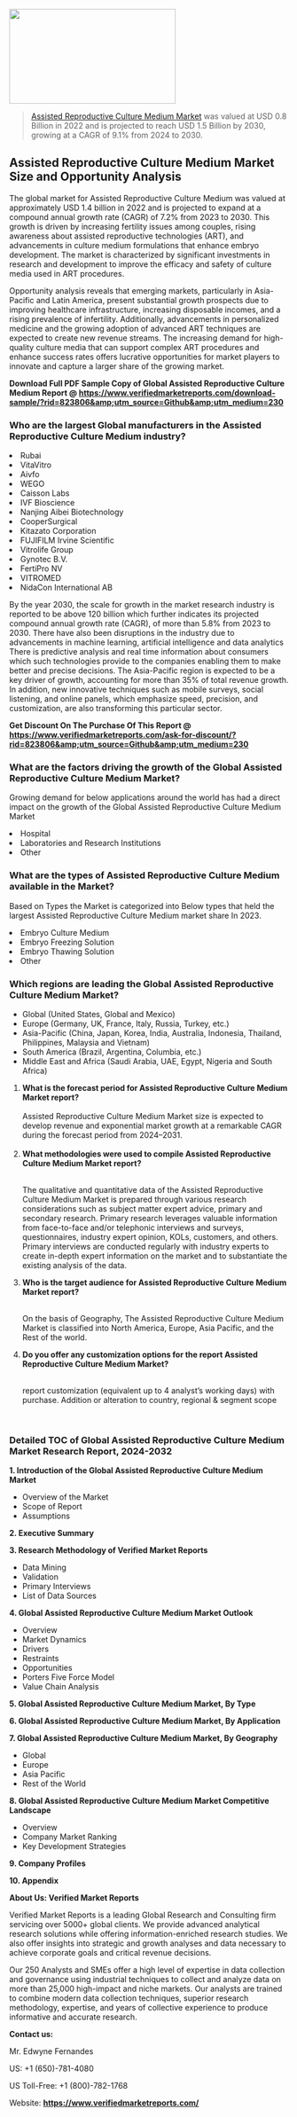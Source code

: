 <img src="https://ffe5etoiles.com/wp-content/uploads/2024/12/MST1-300x171.png" alt="" width="300" height="171" class="alignnone size-medium wp-image-20088" /><blockquote><p><p><a href="https://www.verifiedmarketreports.com/download-sample/?rid=823806&utm_source=Github&utm_medium=230" target="_blank">Assisted Reproductive Culture Medium Market</a> was valued at USD 0.8 Billion in 2022 and is projected to reach USD 1.5 Billion by 2030, growing at a CAGR of 9.1% from 2024 to 2030.</p></blockquote><p><h2>Assisted Reproductive Culture Medium Market Size and Opportunity Analysis</h2><p>The global market for Assisted Reproductive Culture Medium was valued at approximately USD 1.4 billion in 2022 and is projected to expand at a compound annual growth rate (CAGR) of 7.2% from 2023 to 2030. This growth is driven by increasing fertility issues among couples, rising awareness about assisted reproductive technologies (ART), and advancements in culture medium formulations that enhance embryo development. The market is characterized by significant investments in research and development to improve the efficacy and safety of culture media used in ART procedures.</p><p>Opportunity analysis reveals that emerging markets, particularly in Asia-Pacific and Latin America, present substantial growth prospects due to improving healthcare infrastructure, increasing disposable incomes, and a rising prevalence of infertility. Additionally, advancements in personalized medicine and the growing adoption of advanced ART techniques are expected to create new revenue streams. The increasing demand for high-quality culture media that can support complex ART procedures and enhance success rates offers lucrative opportunities for market players to innovate and capture a larger share of the growing market.</p></p><p class=""><strong>Download Full PDF Sample Copy of Global Assisted Reproductive Culture Medium Report @ <a href="https://www.verifiedmarketreports.com/download-sample/?rid=823806&amp;utm_source=Github&amp;utm_medium=230" target="_blank">https://www.verifiedmarketreports.com/download-sample/?rid=823806&amp;utm_source=Github&amp;utm_medium=230</a></strong></p><h3 id="" class="">Who are the largest Global manufacturers in the Assisted Reproductive Culture Medium industry?</h3><p><li>Rubai</li><li> VitaVitro</li><li> Aivfo</li><li> WEGO</li><li> Caisson Labs</li><li> IVF Bioscience</li><li> Nanjing Aibei Biotechnology</li><li> CooperSurgical</li><li> Kitazato Corporation</li><li> FUJIFILM Irvine Scientific</li><li> Vitrolife Group</li><li> Gynotec B.V.</li><li> FertiPro NV</li><li> VITROMED</li><li> NidaCon International AB</li></p><div class=""><div class="" dir="" data-message-author-role="" data-message-id="" data-message-model-slug=""><div class=""><div class=""><div class=""><div class="" dir="" data-message-author-role="" data-message-id="" data-message-model-slug=""><div class=""><div class=""><p>By the year 2030, the scale for growth in the market research industry is reported to be above 120 billion which further indicates its projected compound annual growth rate (CAGR), of more than 5.8% from 2023 to 2030. There have also been disruptions in the industry due to advancements in machine learning, artificial intelligence and data analytics There is predictive analysis and real time information about consumers which such technologies provide to the companies enabling them to make better and precise decisions. The Asia-Pacific region is expected to be a key driver of growth, accounting for more than 35% of total revenue growth. In addition, new innovative techniques such as mobile surveys, social listening, and online panels, which emphasize speed, precision, and customization, are also transforming this particular sector.</p><p><strong>Get Discount On The Purchase Of This Report @&nbsp; <a href="https://www.verifiedmarketreports.com/ask-for-discount/?rid=823806&amp;utm_source=Github&amp;utm_medium=230" target="_blank">https://www.verifiedmarketreports.com/ask-for-discount/?rid=823806&amp;utm_source=Github&amp;utm_medium=230</a></strong></p></div></div></div></div></div></div></div></div><h3 id="" class="">What are the factors driving the growth of the Global Assisted Reproductive Culture Medium Market?</h3><p id="" class="">Growing demand for below applications around the world has had a direct impact on the growth of the Global Assisted Reproductive Culture Medium Market</p><p id="" class=""><li>Hospital</li><li> Laboratories and Research Institutions</li><li> Other</li></p><h3 id="" class="">What are the types of Assisted Reproductive Culture Medium available in the Market?</h3><p id="" class="">Based on Types the Market is categorized into Below types that held the largest Assisted Reproductive Culture Medium market share In 2023.</p><p id="" class=""><li>Embryo Culture Medium</li><li> Embryo Freezing Solution</li><li> Embryo Thawing Solution</li><li> Other</li></p><h3 id="" class="">Which regions are leading the Global Assisted Reproductive Culture Medium Market?</h3><ul><li>Global (United States, Global and Mexico)</li><li>Europe (Germany, UK, France, Italy, Russia, Turkey, etc.)</li><li>Asia-Pacific (China, Japan, Korea, India, Australia, Indonesia, Thailand, Philippines, Malaysia and Vietnam)</li><li>South America (Brazil, Argentina, Columbia, etc.)</li><li>Middle East and Africa (Saudi Arabia, UAE, Egypt, Nigeria and South Africa)</li></ul><p><ol><li><strong>What is the forecast period for Assisted Reproductive Culture Medium Market report?<br /></strong><br /><span data-sheets-root="1" data-sheets-value="{&quot;1&quot;:2,&quot;2&quot;:&quot;XXXX size is expected to develop revenue and exponential market growth at a remarkable CAGR during the forecast period from 2024&ndash;2030.&quot;}" data-sheets-userformat="{&quot;2&quot;:12674,&quot;4&quot;:{&quot;1&quot;:2,&quot;2&quot;:16776960},&quot;10&quot;:2,&quot;11&quot;:0,&quot;15&quot;:&quot;Arial&quot;,&quot;16&quot;:12}">Assisted Reproductive Culture Medium Market size is expected to develop revenue and exponential market growth at a remarkable CAGR during the forecast period from 2024&ndash;2031.</span><br /><br /></li><li><strong>What methodologies were used to compile Assisted Reproductive Culture Medium Market report?<br /><br /></strong><p>The qualitative and quantitative data of the&nbsp;Assisted Reproductive Culture Medium Market is prepared through various research considerations such as subject matter expert advice, primary and secondary research. Primary research leverages valuable information from face-to-face and/or telephonic interviews and surveys, questionnaires, industry expert opinion, KOLs, customers, and others. Primary interviews are conducted regularly with industry experts to create in-depth expert information on the market and to substantiate the existing analysis of the data.&nbsp;</p></li><li><strong>Who is the target audience for Assisted Reproductive Culture Medium Market report?<br /><br /></strong><p>On the basis of Geography, The&nbsp;Assisted Reproductive Culture Medium Market is classified into North America, Europe, Asia Pacific, and the Rest of the world.</p></li><li><strong>Do you offer any customization options for the report Assisted Reproductive Culture Medium Market?<br /><br /></strong><p>report customization (equivalent up to 4 analyst&rsquo;s working days) with purchase. Addition or alteration to country, regional &amp; segment scope</p><p>&nbsp;</p></li></ol></p><h3 id="" class="">Detailed TOC of Global Assisted Reproductive Culture Medium Market Research Report, 2024-2032</h3><p id="" class=""><strong>1. Introduction of the Global Assisted Reproductive Culture Medium Market</strong></p><ul><li>Overview of the Market</li><li>Scope of Report</li><li>Assumptions</li></ul><p id="" class=""><strong>2. Executive Summary</strong></p><p id="" class=""><strong>3. Research Methodology of&nbsp;Verified Market Reports</strong></p><ul><li>Data Mining</li><li>Validation</li><li>Primary Interviews</li><li>List of Data Sources</li></ul><p id="" class=""><strong>4. Global Assisted Reproductive Culture Medium Market Outlook</strong></p><ul><li>Overview</li><li>Market Dynamics</li><li>Drivers</li><li>Restraints</li><li>Opportunities</li><li>Porters Five Force Model</li><li>Value Chain Analysis</li></ul><p id="" class=""><strong>5. Global Assisted Reproductive Culture Medium Market, By&nbsp;Type</strong></p><p id="" class=""><strong>6. Global Assisted Reproductive Culture Medium Market, By Application</strong></p><p id="" class=""><strong>7. Global Assisted Reproductive Culture Medium Market, By Geography</strong></p><ul><li>Global</li><li>Europe</li><li>Asia Pacific</li><li>Rest of the World</li></ul><p id="" class=""><strong>8. Global Assisted Reproductive Culture Medium Market Competitive Landscape</strong></p><ul><li>Overview</li><li>Company Market Ranking</li><li>Key Development Strategies</li></ul><p id="" class=""><strong>9. Company Profiles</strong></p><p id="" class=""><strong>10. Appendix</strong></p><p id="" class=""><strong>About Us: Verified Market Reports</strong></p><p id="" class="">Verified Market Reports is a leading Global Research and Consulting firm servicing over 5000+ global clients. We provide advanced analytical research solutions while offering information-enriched research studies. We also offer insights into strategic and growth analyses and data necessary to achieve corporate goals and critical revenue decisions.</p><p id="" class="">Our 250 Analysts and SMEs offer a high level of expertise in data collection and governance using industrial techniques to collect and analyze data on more than 25,000 high-impact and niche markets. Our analysts are trained to combine modern data collection techniques, superior research methodology, expertise, and years of collective experience to produce informative and accurate research.</p><p id="" class=""><strong>Contact us:</strong></p><p id="" class="">Mr. Edwyne Fernandes</p><p id="" class="">US: +1 (650)-781-4080</p><p id="" class="">US Toll-Free: +1 (800)-782-1768</p><p id="" class="">Website: <a target="" data-test-app-aware-link=""><strong>https://www.verifiedmarketreports.com/</strong></a></p>
